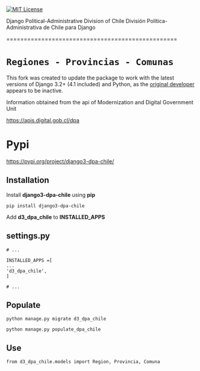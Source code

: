 [![MIT License](https://img.shields.io/badge/License-MIT-green.svg)](https://choosealicense.com/licenses/mit/)

Django Political-Administrative Division of Chile
División Política-Administrativa de Chile para Django

=================================================

``Regiones - Provincias - Comunas``
=================================================

This fork was created to update the package to work with the latest versions of Django 3.2+ (4.1 included) and Python, as the [original developer](https://github.com/jupitercl/django-dpa-chile) appears to be inactive.

Information obtained from the api of Modernization and Digital Government Unit

https://apis.digital.gob.cl/dpa

Pypi
====

https://pypi.org/project/django3-dpa-chile/

Installation
------------

Install **django3-dpa-chile** using **pip**


    pip install django3-dpa-chile

Add **d3_dpa_chile** to **INSTALLED_APPS**

settings.py
-----------

    # ...

    INSTALLED_APPS =[
    ...
    'd3_dpa_chile',
    ]

    # ...

Populate
--------

    python manage.py migrate d3_dpa_chile

    python manage.py populate_dpa_chile

Use
---

    from d3_dpa_chile.models import Region, Provincia, Comuna

